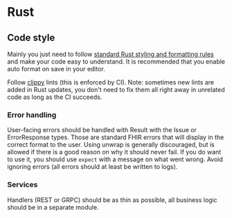 # Rust

## Code style

Mainly you just need to follow [standard Rust styling and formatting rules](https://github.com/rust-lang/fmt-rfcs/blob/master/guide/guide.md) and make your code easy to understand. It is recommended that you enable auto format on save in your editor.

Follow [clippy](https://doc.rust-lang.org/stable/clippy/usage.html) lints (this is enforced by CI). Note: sometimes new lints are added in Rust updates, you don't need to fix them all right away in unrelated code as long as the CI succeeds.

### Error handling

User-facing errors should be handled with Result with the Issue or ErrorResponse types. Those are standard FHIR errors that will display in the correct format to the user. Using unwrap is generally discouraged, but is allowed if there is a good reason on why it should never fail. If you do want to use it, you should use `expect` with a message on what went wrong. Avoid ignoring errors (all errors should at least be written to logs).

### Services

Handlers (REST or GRPC) should be as thin as possible, all business logic should be in a separate module.
